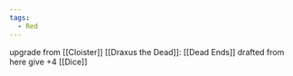 ```yaml
---
tags:
  - Red
---
```

upgrade from [[Cloister]]
[[Draxus the Dead]]: [[Dead Ends]] drafted from here give +4 [[Dice]]